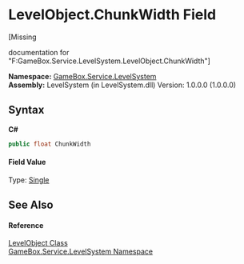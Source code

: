# LevelObject.ChunkWidth Field
 

\[Missing <summary> documentation for "F:GameBox.Service.LevelSystem.LevelObject.ChunkWidth"\]

**Namespace:**&nbsp;<a href="624c2ca8-2880-f7a3-3eb1-01587cc3f61e">GameBox.Service.LevelSystem</a><br />**Assembly:**&nbsp;LevelSystem (in LevelSystem.dll) Version: 1.0.0.0 (1.0.0.0)

## Syntax

**C#**<br />
``` C#
public float ChunkWidth
```


#### Field Value
Type: <a href="http://msdn2.microsoft.com/zh-cn/library/3www918f" target="_blank">Single</a>

## See Also


#### Reference
<a href="ce619814-20ac-58a2-ef17-cba91f48ae8a">LevelObject Class</a><br /><a href="624c2ca8-2880-f7a3-3eb1-01587cc3f61e">GameBox.Service.LevelSystem Namespace</a><br />